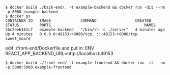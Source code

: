 ```
$ docker build ./back-end/. -t example-backend && docker run -dit --rm -p 8080 example-backend
$ docker ps
CONTAINER ID   IMAGE             COMMAND                 CREATED         STATUS         PORTS                                         NAMES
2bc2eeb161c7   example-backend   "/bin/sh -c ./server"   4 minutes ago   Up 4 minutes   0.0.0.0:49153->8080/tcp, :::49153->8080/tcp   sweet_moore
```
edit ./front-end/Dockerfile and put in:
ENV REACT_APP_BACKEND_URL=http://localhost:49153
```
$ docker build ./front-end/ -t example-frontend && docker run -it --rm -p 5000:5000 example-frontend
```
